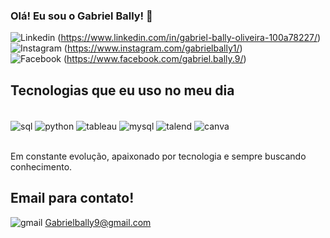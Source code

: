 ### Olá! Eu sou o Gabriel Bally! 👋

![Linkedin](https://img.shields.io/badge/LinkedIn-0077B5?style=for-the-badge&logo=linkedin&logoColor=white) (https://www.linkedin.com/in/gabriel-bally-oliveira-100a78227/) <br/>
![Instagram](https://img.shields.io/badge/Instagram-E4405F?style=for-the-badge&logo=instagram&logoColor=white) (https://www.instagram.com/gabrielbally1/) <br/>
![Facebook](https://img.shields.io/badge/Facebook-1877F2?style=for-the-badge&logo=facebook&logoColor=white) (https://www.facebook.com/gabriel.bally.9/) <br/>

## Tecnologias que eu uso no meu dia

<div style="display: inline_block"><br/>
 <img align="center" alt="sql" src="https://img.shields.io/badge/Oracle-F80000?style=for-the-badge&logo=oracle&logoColor=black" />
 <img align="center" alt="python" src="https://img.shields.io/badge/Python-14354C?style=for-the-badge&logo=python&logoColor=white" />
 <img align="center" alt="tableau" src="https://img.shields.io/badge/Tableau-E97627?style=for-the-badge&logo=Tableau&logoColor=white" />
 <img align="center" alt="mysql" src="https://img.shields.io/badge/MySQL-00000F?style=for-the-badge&logo=mysql&logoColor=white" />
 <img align="center" alt="talend" src="https://img.shields.io/badge/Talend-FF6D70?style=for-the-badge&logo=Talend&logoColor=white" />
 <img align="center" alt="canva" src="https://img.shields.io/badge/Canva-%2300C4CC.svg?&style=for-the-badge&logo=Canva&logoColor=white" />
 </div><br/>
 
 Em constante evolução, apaixonado por tecnologia e sempre buscando conhecimento.

 ## Email para contato! <C/>
 ![gmail](https://img.shields.io/badge/Gmail-D14836?style=for-the-badge&logo=gmail&logoColor=white) Gabrielbally9@gmail.com
